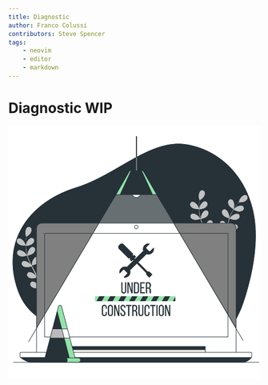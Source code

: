 ```yaml
---
title: Diagnostic
author: Franco Colussi
contributors: Steve Spencer
tags:
    - neovim
    - editor
    - markdown
---
```


# Diagnostic WIP

![Under Construction](../assets/img/under-construction.svg)

